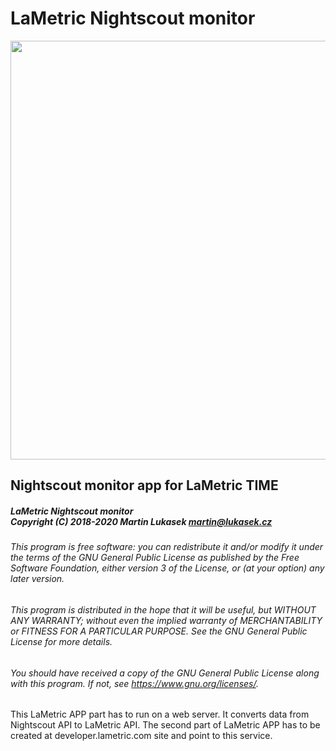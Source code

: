 # LaMetric Nightscout monitor

<img width="670" src="https://raw.githubusercontent.com/mlukasek/LaMetric_Nightscout_monitor/main/img/LaMetric_NS-mon_SGV-Delta.png">

## Nightscout monitor app for LaMetric TIME

##### LaMetric Nightscout monitor<br/>Copyright (C) 2018-2020 Martin Lukasek <martin@lukasek.cz>
###### This program is free software: you can redistribute it and/or modify it under the terms of the GNU General Public License as published by the Free Software Foundation, either version 3 of the License, or (at your option) any later version.
###### This program is distributed in the hope that it will be useful, but WITHOUT ANY WARRANTY; without even the implied warranty of MERCHANTABILITY or FITNESS FOR A PARTICULAR PURPOSE.  See the GNU General Public License for more details.
###### You should have received a copy of the GNU General Public License along with this program. If not, see <https://www.gnu.org/licenses/>.  

This LaMetric APP part has to run on a web server. It converts data from Nightscout API to LaMetric API. The second part of LaMetric APP has to be created at developer.lametric.com site and point to this service.
